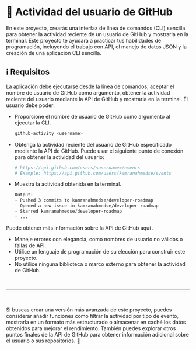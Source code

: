 # 📌 Actividad del usuario de GitHub

En este proyecto, crearás una interfaz de línea de comandos (CLI) sencilla para obtener la actividad reciente de un usuario de GitHub y mostrarla en la terminal. Este proyecto te ayudará a practicar tus habilidades de programación, incluyendo el trabajo con API, el manejo de datos JSON y la creación de una aplicación CLI sencilla.

## ℹ️ Requisitos
La aplicación debe ejecutarse desde la línea de comandos, aceptar el nombre de usuario de GitHub como argumento, obtener la actividad reciente del usuario mediante la API de GitHub y mostrarla en la terminal. El usuario debe poder:

- Proporcione el nombre de usuario de GitHub como argumento al ejecutar la CLI.

  ```bash
  github-activity <username>
  ```
- Obtenga la actividad reciente del usuario de GitHub especificado mediante la API de GitHub. Puede usar el siguiente punto de conexión para obtener la actividad del usuario:

  ```bash
  # https://api.github.com/users/<username>/events
  # Example: https://api.github.com/users/kamranahmedse/events
  ```
- Muestra la actividad obtenida en la terminal.

  ```bash
  Output:
  - Pushed 3 commits to kamranahmedse/developer-roadmap
  - Opened a new issue in kamranahmedse/developer-roadmap
  - Starred kamranahmedse/developer-roadmap
  - ...
  ```
Puede obtener más información sobre la API de GitHub aquí .

- Maneje errores con elegancia, como nombres de usuario no válidos o fallas de API.
- Utilice un lenguaje de programación de su elección para construir este proyecto.
- No utilice ninguna biblioteca o marco externo para obtener la actividad de GitHub.

<br/>
<hr/>
<br/>

Si buscas crear una versión más avanzada de este proyecto, puedes considerar añadir funciones como filtrar la actividad por tipo de evento, mostrarla en un formato más estructurado o almacenar en caché los datos obtenidos para mejorar el rendimiento. También puedes explorar otros puntos finales de la API de GitHub para obtener información adicional sobre el usuario o sus repositorios. 🌟